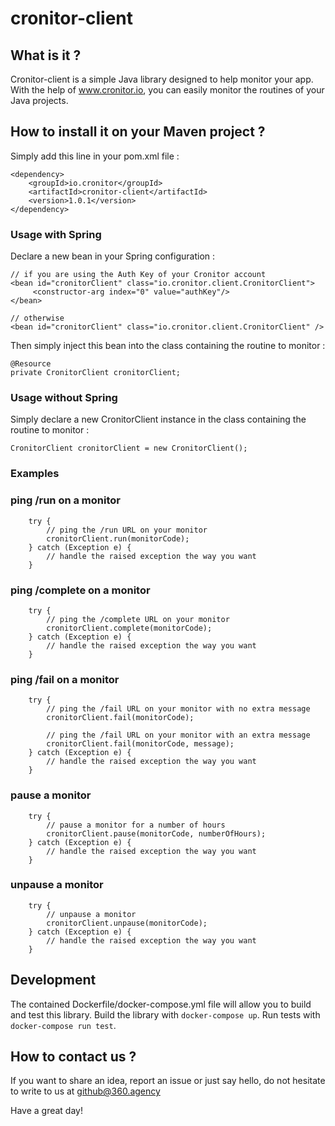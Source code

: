 # cronitor-client

## What is it ?
Cronitor-client is a simple Java library designed to help monitor your app. With the help of www.cronitor.io, you can easily monitor the routines of your Java projects.

## How to install it on your Maven project ?
Simply add this line in your pom.xml file :
```
<dependency>
    <groupId>io.cronitor</groupId>
    <artifactId>cronitor-client</artifactId>
    <version>1.0.1</version>
</dependency>
```

### Usage with Spring

Declare a new bean in your Spring configuration :
```
// if you are using the Auth Key of your Cronitor account
<bean id="cronitorClient" class="io.cronitor.client.CronitorClient">
     <constructor-arg index="0" value="authKey"/>
</bean>

// otherwise
<bean id="cronitorClient" class="io.cronitor.client.CronitorClient" />
```

Then simply inject this bean into the class containing the routine to monitor :
```
@Resource
private CronitorClient cronitorClient;
```

### Usage without Spring
Simply declare a new CronitorClient instance in the class containing the routine to monitor :
```
CronitorClient cronitorClient = new CronitorClient();
```

### Examples

### ping /run on a monitor
```
    try {
        // ping the /run URL on your monitor
        cronitorClient.run(monitorCode);
    } catch (Exception e) {
        // handle the raised exception the way you want
    }
```
### ping /complete on a monitor
```
    try {
        // ping the /complete URL on your monitor
        cronitorClient.complete(monitorCode);
    } catch (Exception e) {
        // handle the raised exception the way you want
    }
```
### ping /fail on a monitor
```
    try {
        // ping the /fail URL on your monitor with no extra message
        cronitorClient.fail(monitorCode);

        // ping the /fail URL on your monitor with an extra message
        cronitorClient.fail(monitorCode, message);
    } catch (Exception e) {
        // handle the raised exception the way you want
    }
```
### pause a monitor
```
    try {
        // pause a monitor for a number of hours
        cronitorClient.pause(monitorCode, numberOfHours);
    } catch (Exception e) {
        // handle the raised exception the way you want
    }
```
### unpause a monitor
```
    try {
        // unpause a monitor
        cronitorClient.unpause(monitorCode);
    } catch (Exception e) {
        // handle the raised exception the way you want
    }
```

## Development

The contained Dockerfile/docker-compose.yml file will allow you to build and test this library. Build the library with `docker-compose up`. Run tests with `docker-compose run test`.

## How to contact us ?

If you want to share an idea, report an issue or just say hello, do not hesitate to write to us at github@360.agency

Have a great day!

